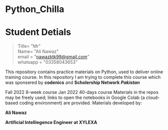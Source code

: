 # Python_Chilla

# Student Detials
> Title= "Mr"\
> Name= "Ali Nawaz"\
> email = "nawazktk99@gmail.com"\
> whatsapp = "03358043653"


This repository contains practice materials on Python, used to deliver online training course.
In this repository I am trying to complete this course which was sponsered by **codenics** and **Scholership Network** _**Pakistan**_

Fall 2022 8-week course
Jan 2022 40-days course
Materials in the repos may be freely used; links to open the notebooks in Google Colab (a cloud-based coding environment) are provided. 
Materials developed by:

**Ali Nawaz**

**Artificial Intelliegence Engineer at XYLEXA**
